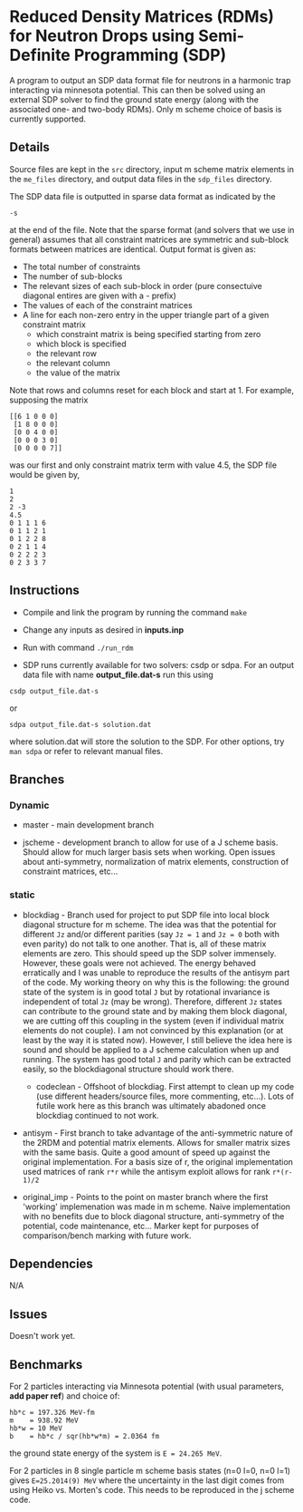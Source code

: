 # Reduced Density Matrices (RDMs) for Neutron Drops using Semi-Definite Programming (SDP)

A program to output an SDP data format file for neutrons in a harmonic trap interacting via minnesota potential. This can then be solved using an external SDP solver to find the ground state energy (along with the associated one- and two-body RDMs). Only m scheme choice of basis is currently supported.

## Details 

Source files are kept in the ```src``` directory, input m scheme matrix elements in the ```me_files``` directory, and output data files in the ```sdp_files``` directory.

The SDP data file is outputted in sparse data format as indicated by the 

```-s```

at the end of the file. Note that the sparse format (and solvers that we use in general) assumes that all constraint matrices are symmetric and sub-block formats between matrices are identical. Output format is given as:

* The total number of constraints
* The number of sub-blocks 
* The relevant sizes of each sub-block in order (pure consectuive diagonal entires are given with a - prefix)
* The values of each of the constraint matrices
* A line for each non-zero entry in the upper triangle part of a given constraint matrix
	* which constraint matrix is being specified starting from zero
	* which block is specified
	* the relevant row
	* the relevant column
	* the value of the matrix 

Note that rows and columns reset for each block and start at 1. For example, supposing the matrix

```
[[6 1 0 0 0]
 [1 8 0 0 0]
 [0 0 4 0 0]
 [0 0 0 3 0]
 [0 0 0 0 7]]
```

was our first and only constraint matrix term with value 4.5, the SDP file would be given by,

```
1
2
2 -3
4.5
0 1 1 1 6
0 1 1 2 1
0 1 2 2 8
0 2 1 1 4
0 2 2 2 3
0 2 3 3 7
```

## Instructions

* Compile and link the program by running the command ```make``` 

* Change any inputs as desired in **inputs.inp**

* Run with command ```./run_rdm```

* SDP runs currently available for two solvers: csdp or sdpa. For an output data file with name **output_file.dat-s** run this using

```csdp output_file.dat-s```

or

```sdpa output_file.dat-s solution.dat```

where solution.dat will store the solution to the SDP. For other options, try ```man sdpa``` or refer to relevant manual files.

## Branches

### Dynamic

* master - main development branch

* jscheme - development branch to allow for use of a J scheme basis. Should allow for much larger basis sets when working. Open issues about anti-symmetry, normalization of matrix elements, construction of constraint matrices, etc...

### static

* blockdiag - Branch used for project to put SDP file into local block diagonal structure for m scheme. The idea was that the potential for different ```Jz``` and/or different parities (say ```Jz = 1``` and ```Jz = 0``` both with even parity) do not talk to one another. That is, all of these matrix elements are zero. This should speed up the SDP solver immensely. However, these goals were not achieved. The energy behaved erratically and I was unable to reproduce the results of the antisym part of the code. My working theory on why this is the following: the ground state of the system is in good total ```J``` but by rotational invariance is independent of total ```Jz``` (may be wrong). Therefore, different ```Jz``` states can contribute to the ground state and by making them block diagonal, we are cutting off this coupling in the system (even if individual matrix elements do not couple). I am not convinced by this explanation (or at least by the way it is stated now). However, I still believe the idea here is sound and should be applied to a J scheme calculation when up and running. The system has good total ```J``` and parity which can be extracted easily, so the blockdiagonal structure should work there. 
	* codeclean - Offshoot of blockdiag. First attempt to clean up my code (use different headers/source files, more commenting, etc...). Lots of futile work here as this branch was ultimately abadoned once blockdiag continued to not work.

* antisym - First branch to take advantage of the anti-symmetric nature of the 2RDM and potential matrix elements. Allows for smaller matrix sizes with the same basis. Quite a good amount of speed up against the original implementation. For a basis size of r, the original implementation used matrices of rank ```r*r``` while the antisym exploit allows for rank ```r*(r-1)/2``` 

* original_imp - Points to the point on master branch where the first 'working' implemenation was made in m scheme. Naive implementation with no benefits due to block diagonal structure, anti-symmetry of the potential, code maintenance, etc... Marker kept for purposes of comparison/bench marking with future work.

## Dependencies

N/A 

## Issues

Doesn't work yet.

## Benchmarks

For 2 particles interacting via Minnesota potential (with usual parameters, **add paper ref**) and choice of:

```
hb*c = 197.326 MeV-fm
m    = 938.92 MeV
hb*w = 10 MeV
b    = hb*c / sqr(hb*w*m) = 2.0364 fm
```

the ground state energy of the system is ```E = 24.265 MeV```. 

For 2 particles in 8 single particle m scheme basis states (n=0 l=0, n=0 l=1) gives ```E=25.2014(9) MeV``` where the uncertainty in the last digit comes from using Heiko vs. Morten's code. This needs to be reproduced in the j scheme code. 